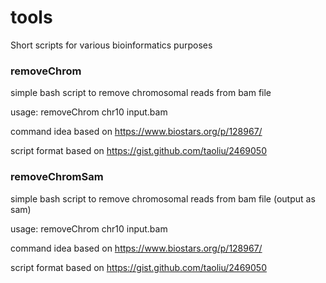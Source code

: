 # tools
Short scripts for various bioinformatics purposes

### removeChrom

simple bash script to remove chromosomal reads from bam file

usage: removeChrom chr10 input.bam

command idea based on https://www.biostars.org/p/128967/

script format based on https://gist.github.com/taoliu/2469050

### removeChromSam

simple bash script to remove chromosomal reads from bam file (output as sam)

usage: removeChrom chr10 input.bam

command idea based on https://www.biostars.org/p/128967/

script format based on https://gist.github.com/taoliu/2469050
